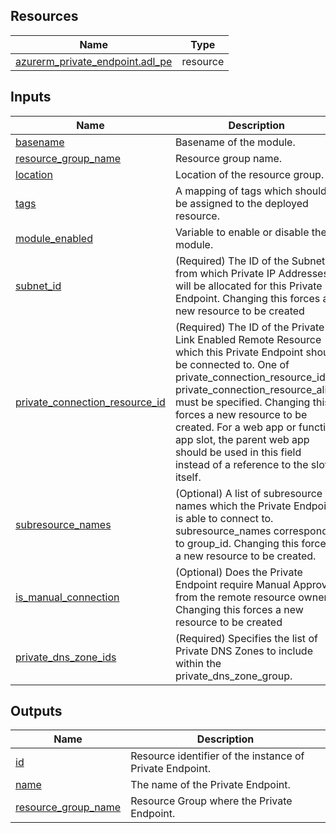 <!-- BEGIN_TF_DOCS -->
## Resources

| Name | Type |
|------|------|
| [azurerm_private_endpoint.adl_pe](https://registry.terraform.io/providers/hashicorp/azurerm/latest/docs/resources/private_endpoint) | resource |

## Inputs

| Name | Description | Type | Default | Required |
|------|-------------|------|---------|:--------:|
| <a name="input_basename"></a> [basename](#input\_basename) | Basename of the module. | `string` | n/a | yes |
| <a name="input_resource_group_name"></a> [resource\_group\_name](#input\_resource\_group\_name) | Resource group name. | `string` | n/a | yes |
| <a name="input_location"></a> [location](#input\_location) | Location of the resource group. | `string` | n/a | yes |
| <a name="input_tags"></a> [tags](#input\_tags) | A mapping of tags which should be assigned to the deployed resource. | `map(string)` | `{}` | no |
| <a name="input_module_enabled"></a> [module\_enabled](#input\_module\_enabled) | Variable to enable or disable the module. | `bool` | `true` | no |
| <a name="input_subnet_id"></a> [subnet\_id](#input\_subnet\_id) | (Required) The ID of the Subnet from which Private IP Addresses will be allocated for this Private Endpoint. Changing this forces a new resource to be created | `string` | n/a | yes |
| <a name="input_private_connection_resource_id"></a> [private\_connection\_resource\_id](#input\_private\_connection\_resource\_id) | (Required) The ID of the Private Link Enabled Remote Resource which this Private Endpoint should be connected to. One of private\_connection\_resource\_id or private\_connection\_resource\_alias must be specified. Changing this forces a new resource to be created. For a web app or function app slot, the parent web app should be used in this field instead of a reference to the slot itself. | `string` | n/a | yes |
| <a name="input_subresource_names"></a> [subresource\_names](#input\_subresource\_names) | (Optional) A list of subresource names which the Private Endpoint is able to connect to. subresource\_names corresponds to group\_id. Changing this forces a new resource to be created. | `list(string)` | <pre>[<br>  ""<br>]</pre> | no |
| <a name="input_is_manual_connection"></a> [is\_manual\_connection](#input\_is\_manual\_connection) | (Optional) Does the Private Endpoint require Manual Approval from the remote resource owner? Changing this forces a new resource to be created | `bool` | `false` | no |
| <a name="input_private_dns_zone_ids"></a> [private\_dns\_zone\_ids](#input\_private\_dns\_zone\_ids) | (Required) Specifies the list of Private DNS Zones to include within the private\_dns\_zone\_group. | `list(string)` | n/a | yes |

## Outputs

| Name | Description |
|------|-------------|
| <a name="output_id"></a> [id](#output\_id) | Resource identifier of the instance of Private Endpoint. |
| <a name="output_name"></a> [name](#output\_name) | The name of the Private Endpoint. |
| <a name="output_resource_group_name"></a> [resource\_group\_name](#output\_resource\_group\_name) | Resource Group where the Private Endpoint. |
<!-- END_TF_DOCS -->